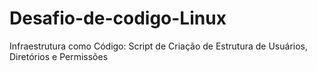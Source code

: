 # Desafio-de-codigo-Linux
Infraestrutura como Código: Script de Criação de Estrutura de Usuários, Diretórios e Permissões
